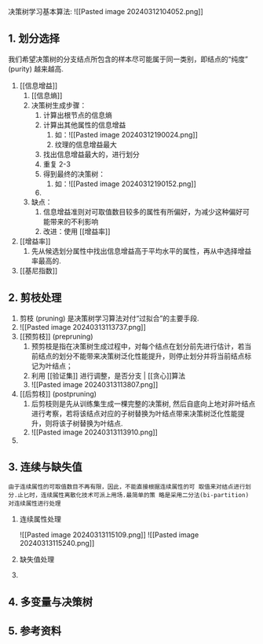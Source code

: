 决策树学习基本算法:
![[Pasted image 20240312104052.png]]

## 1. 划分选择
我们希望决策树的分支结点所包含的样本尽可能属于同一类别，即结点的“纯度” (purity) 越来越高.
1. [[信息增益]]
	1. [[信息熵]]
	2. 决策树生成步骤：
		1. 计算出根节点的信息熵
		2. 计算出其他属性的信息增益
			1. 如：![[Pasted image 20240312190024.png]]
			2. 纹理的信息增益最大
		3. 找出信息增益最大的，进行划分
		4. 重复 2-3
		5. 得到最终的决策树：
			1. 如：![[Pasted image 20240312190152.png]]
		6. 
	3. 缺点：
		1. 信息增益准则对可取值数目较多的属性有所偏好，为减少这种偏好可能带来的不利影响
		2. 改进：使用 [[增益率]]
2. [[增益率]]
	1. 先从候选划分属性中找出信息增益高于平均水平的属性，再从中选择增益率最高的.
3. [[基尼指数]]
## 2. 剪枝处理
1.  剪枝 (pruning) 是决策树学习算法对付“过拟合”的主要手段. 
2. ![[Pasted image 20240313113737.png]]
3. [[预剪枝]] (prepruning) 
	1. 预剪枝是指在决策树生成过程中，对每个结点在划分前先进行估计，若当前结点的划分不能带来决策树泛化性能提升，则停止划分并将当前结点标记为叶结点；
	2. 利用 [[验证集]] 进行调整，是否分支 | [[贪心]]算法
	3. ![[Pasted image 20240313113807.png]]
4. [[后剪枝]] (postpruning)
	1. 后剪枝则是先从训练集生成一棵完整的决策树, 然后自底向上地对非叶结点进行考察，若将该结点对应的子树替换为叶结点带来决策树泛化性能提升，则将该子树替换为叶结点.
	2. ![[Pasted image 20240313113910.png]]
5. 
## 3. 连续与缺失值
	由于连续属性的可取值数目不再有限，因此，不能直接根据连续属性的可 取值来对结点进行划分.止匕时，连续属性离散化技术可派上用场.最简单的策 略是采用二分法(bi-partition) 对连续属性进行处理
1. 连续属性处理

	![[Pasted image 20240313115109.png]]
	![[Pasted image 20240313115240.png]]
1. 缺失值处理
2. 
## 4. 多变量与决策树
## 5. 参考资料

